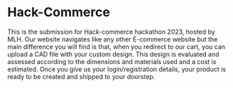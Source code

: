 # Hack-Commerce

This is the submission for Hack-commerce hackathon 2023, hosted by MLH.
Our website navigates like any other E-commerce website but the main difference you will find is that, when you redirect to our cart, you can upload a CAD file with your custom design. This design is evaluated and assessed according to the dimensions and materials used and a cost is estimated. Once you give us your login/registration details, your product is ready to be created and shipped to your doorstep.
